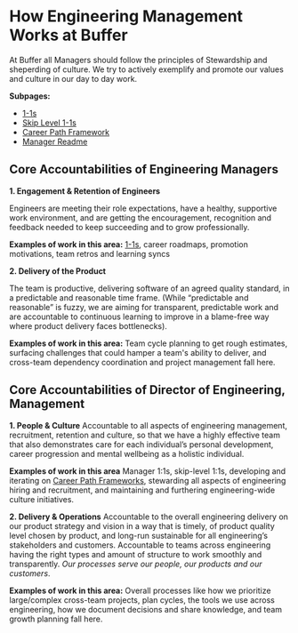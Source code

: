 # How Engineering Management Works at Buffer
At Buffer all Managers should follow the principles of Stewardship and sheperding of culture. We try to actively exemplify and promote our values and culture in our day to day work.

**Subpages:**
- [1-1s](./one-on-ones.md)
- [Skip Level 1-1s](./skip-levels.md)
- [Career Path Framework](./e/career-path-framework.md)
- [Manager Readme](./manager-readme.md)

## Core Accountabilities of Engineering Managers
**1. Engagement & Retention of Engineers**

Engineers are meeting their role expectations, have a healthy, supportive work environment, and are getting the encouragement, recognition and feedback needed to keep succeeding and to grow professionally.

**Examples of work in this area:**
[1-1s](./one-on-ones.md), career roadmaps, promotion motivations, team retros and learning syncs

**2. Delivery of the Product**

The team is productive, delivering software of an agreed quality standard, in a predictable and reasonable time frame.
(While “predictable and reasonable” is fuzzy, we are aiming for transparent, predictable work and are accountable to continuous learning to improve in a blame-free way where product delivery faces bottlenecks).

**Examples of work in this area:** 
Team cycle planning to get rough estimates, surfacing challenges that could hamper a team's ability to deliver, and cross-team dependency coordination and project management fall here.

## Core Accountabilities of Director of Engineering, Management
**1. People & Culture** 
Accountable to all aspects of engineering management, recruitment, retention and culture, so that we have a highly effective team that also demonstrates care for each individual’s personal development, career progression and mental wellbeing as a holistic individual.

**Examples of work in this area** 
Manager 1:1s, skip-level 1:1s, developing and iterating on [Career Path Frameworks](./career-path-framework.md), stewarding all aspects of engineering hiring and recruitment, and maintaining and furthering engineering-wide culture initiatives.

**2. Delivery & Operations**
Accountable to the overall engineering delivery on our product strategy and vision in a way that is timely, of product quality level chosen by product, and long-run sustainable for all engineering’s stakeholders and customers. Accountable to teams across engineering having the right types and amount of structure to work smoothly and transparently. _Our processes serve our people, our products and our customers_.

**Examples of work in this area:** 
Overall processes like how we prioritize large/complex cross-team projects, plan cycles, the tools we use across engineering, how we document decisions and share knowledge, and team growth planning fall here.

